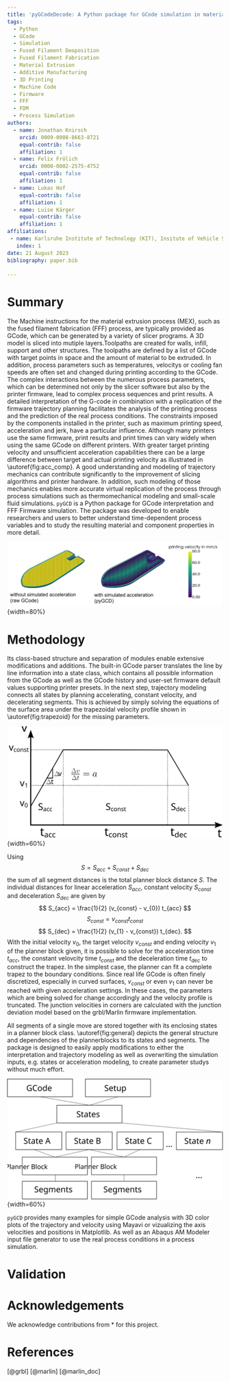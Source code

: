 ```yaml
---
title: 'pyGCodeDecode: A Python package for GCode simulation in material extrusion processes.'
tags:
  - Python
  - GCode
  - Simulation
  - Fused Filament Deoposition
  - Fused Filament Fabrication
  - Material Extrusion
  - Additive Manufacturing
  - 3D Printing
  - Machine Code
  - Firmware
  - FFF
  - FDM
  - Process Simulation
authors:
  - name: Jonathan Knirsch
    orcid: 0009-0008-8663-8721
    equal-contrib: false
    affiliation: 1
  - name: Felix Frölich
    orcid: 0000-0002-2575-4752
    equal-contrib: false
    affiliation: 1
  - name: Lukas Hof
    equal-contrib: false
    affiliation: 1
  - name: Luise Kärger
    equal-contrib: false
    affiliation: 1
affiliations:
 - name: Karlsruhe Institute of Technology (KIT), Insitute of Vehicle System Technology, Germany
   index: 1
date: 21 August 2023
bibliography: paper.bib

---
```


# Summary

The Machine instructions for the material extrusion process (MEX), such as the fused filament fabrication (FFF) process, are typically provided as GCode, which can be generated by a variety of slicer programs. A 3D model is sliced into mutiple layers.Toolpaths are created for walls, infill, support and other structures. The toolpaths are defined by a list of GCode with target points in space and the amount of material to be extruded. In addition, process parameters such as temperatures, velocitys or cooling fan speeds are often set and changed during printing according to the GCode.
The complex interactions between the numerous process parameters, which can be determined not only by the slicer software but also by the printer firmware, lead to complex process sequences and print results. A detailed interpretation of the G-code in combination with a replication of the firmware trajectory planning facilitates the analysis of the printing process and the prediction of the real process conditions.
The constraints imposed by the components installed in the printer, such as maximum printing speed, acceleration and jerk, have a particular influence. Although many printers use the same firmware, print results and print times can vary widely when using the same GCode on different printers. With greater target printing velocity and unsufficient acceleration capabilities there can be a large difference between target and actual printing velocity as illustrated in \autoref{fig:acc_comp}. A good understanding and modeling of trajectory mechanics can contribute significantly to the improvement of slicing algorithms and printer hardware. In addition, such modeling of those mechanics enables more accurate virtual replication of the process through process simulations such as thermomechanical modeling and small-scale fluid simulations.
`pyGCD` is a Python package for GCode interpretation and FFF Firmware simulation. The package was developed to enable researchers and users to better understand time-dependent process variables and to study the resulting material and component properties in more detail.

![Comparison between simulated acceleration.\label{fig:acc_comp}](comparison.png){width=80%}

# Methodology

Its class-based structure and separation of modules enable extensive modifications and additions. The built-in GCode parser translates the line by line information into a state class, which contains all possible information from the GCode as well as the GCode history and user-set firmware default values supporting printer presets. In the next step, trajectory modeling connects all states by planning accelerating, constant velocity, and decelerating segments. This is achieved by simply solving the equations of the surface area under the trapezoidal velocity profile shown in \autoref{fig:trapezoid} for the missing parameters.

![Trapezoidal velocity profile.\label{fig:trapezoid}](trapezoid_profile.svg){width=60%}

<!-- In diesem Absatz könnte man sich dann auf die Abbildung von dir beziehen. Man könnte überlegen. Ob man das auch an einem kleinen Beispiel zeigt. Oder ist das zu aufwendig und umfangreich? -->
Using
$$
S = S_{acc} + S_{const} + S_{dec}
$$
the sum of all segment distances is the total planner block distance $S$. The individual distances for linear acceleration $S_{acc}$, constant velocity $S_{const}$ and deceleration $S_{dec}$ are given by
$$
S_{acc} = \frac{1}{2} (v_{const} - v_{0}) t_{acc}
$$
$$
S_{const} =  v_{const} t_{const}
$$
$$
S_{dec} = \frac{1}{2} (v_{1} - v_{const}) t_{dec}.
$$
With the initial velocity $v_{0}$, the target velocity $v_{const}$ and ending velocity $v_{1}$ of the planner block given, it is possible to solve for the acceleration time $t_{acc}$, the constant velovcity time $t_{const}$ and the deceleration time $t_{dec}$ to construct the trapez.
In the simplest case, the planner can fit a complete trapez to the boundary conditions. Since real life GCode is often finely discretized, especially in curved surfaces, $v_{const}$ or even $v_{1}$ can never be reached with given acceleration settings. In these cases, the parameters which are being solved for change accordingly and the velocity profile is truncated.
The junction velocities in corners are calculated with the junction deviation model based on the grbl/Marlin firmware implementation.
<!-- Man könnte überlegen diese noch mit einer kleinen Abbildung und Formel näher zu erklären. Das würde ich aber erst machen wenn wir am ende denken das ist notwendig -->
All segments of a single move are stored together with its enclosing states in a planner block class. \autoref{fig:general} depicts the general structure and dependencies of the plannerblocks to its states and segments. The package is designed to easily apply modifications to either the interpretation and trajectory modeling as well as overwriting the simulation inputs, e.g. states or acceleration modeling, to create parameter studys without much effort.

![Overview of the planner block class structure.\label{fig:general}](general.svg){width=60%}

<!-- vielleicht dieses bild detaillierter um den programmablauf zu verdeutlichen, wird dann aber viel und ggfs unübersichtlicher.. -->
`pyGCD` provides many examples for simple GCode analysis with 3D color plots of the trajectory and velocity using Mayavi or vizualizing the axis velocities and positions in Matplotlib. As well as an Abaqus AM Modeler input file generator to use the real process conditions in a process simulation.

# Validation

# Acknowledgements

We acknowledge contributions from * for this project.

# References
[@grbl]
[@marlin]
[@marlin_doc]

<!-- GRBL Firmware GitHub Repository: [https://github.com/grbl/grbl](https://github.com/grbl/grbl)

Marlin Firmware GCode Documentation: [https://marlinfw.org/meta/gcode/](https://marlinfw.org/meta/gcode/)

Marlin Firmware GitHub Repository: [https://github.com/MarlinFirmware/Marlin](https://github.com/MarlinFirmware/Marlin) -->

<!-- http://blog.kyneticcnc.com/2018/10/computing-junction-deviation-for-marlin.html
https://onehossshay.wordpress.com/2011/09/24/improving_grbl_cornering_algorithm/
https://reprap.org/forum/read.php?1,739819 -->
